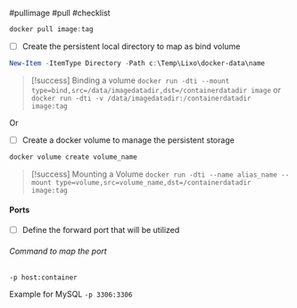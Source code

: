 #pullimage #pull #checklist

```PowerShell
docker pull image:tag
```

- [ ] Create the persistent local directory to map as bind volume
```PowerShell
New-Item -ItemType Directory -Path c:\Temp\Lixo\docker-data\name
```
>[!success] Binding a volume
>`docker run -dti --mount type=bind,src=/data/imagedatadir,dst=/containerdatadir image`
>or
>`docker run -dti -v /data/imagedatadir:/containerdatadir image:tag`



Or

- [ ] Create a docker volume to manage the persistent storage
```PowerShell
docker volume create volume_name
```
>[!success] Mounting a Volume
>`docker run -dti --name alias_name --mount type=volume,src=volume_name,dst=/containerdatadir image:tag`


#### Ports
- [ ] Define the forward port that will be utilized
###### Command to map the port
`-p host:container`

Example for MySQL
`-p 3306:3306`